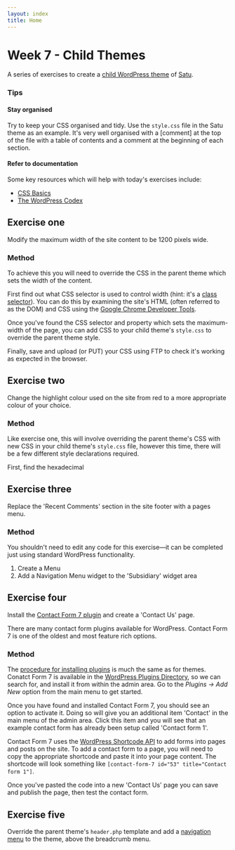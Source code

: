 ```yaml
---
layout: index
title: Home
---
```


# Week 7 - Child Themes

A series of exercises to create a [child WordPress theme](http://codex.wordpress.org/Child_Themes) of [Satu](http://wordpress.org/themes/satu).

### Tips

#### Stay organised
Try to keep your CSS organised and tidy. Use the `style.css` file in the Satu theme as an example. It's very well organised with a [comment] at the top of the file with a table of contents and a comment at the beginning of each section.

#### Refer to documentation
Some key resources which will help with today's exercises include:
* [CSS Basics](http://www.cssbasics.com/)
* [The WordPress Codex](http://codex.wordpress.org/)

## Exercise one

Modify the maximum width of the site content to be 1200 pixels wide. 

### Method

To achieve this you will need to override the CSS in the parent theme which sets the width of the content. 

First find out what CSS selector is used to control width (hint: it's a [class selector](http://www.cssbasics.com/css-classes/)). You can do this by examining the site's HTML (often referred to as the DOM) and CSS using the [Google Chrome Developer Tools](https://developers.google.com/chrome-developer-tools/docs/elements). 

Once you've found the CSS selector and property which sets the maximum-width of the page, you can add CSS to your child theme's   `style.css` to override the parent theme style.

Finally, save and upload (or PUT) your CSS using FTP to check it's working as expected in the browser.

## Exercise two

Change the highlight colour used on the site from red to a more appropriate colour of your choice. 

### Method

Like exercise one, this will involve overriding the parent theme's CSS with new CSS in your child theme's `style.css` file, however this time, there will be a few different style declarations required.

First, find the hexadecimal 

## Exercise three
Replace the 'Recent Comments' section in the site footer with a pages menu.

### Method
You shouldn't need to edit any code for this exercise—it can be completed just using standard WordPress functionality.

1. Create a Menu
2. Add a Navigation Menu widget to the 'Subsidiary' widget area

## Exercise four
Install the [Contact Form 7 plugin](http://contactform7.com/) and create a 'Contact Us' page.

There are many contact form plugins available for WordPress. Contact Form 7 is one of the oldest and most feature rich options.

### Method
The [procedure for installing plugins](http://codex.wordpress.org/Managing_Plugins#Installing_Plugins) is much the same as for themes. Conatct Form 7 is available in the [WordPress Plugins Directory](http://wordpress.org/plugins/), so we can search for, and install it from within the admin area. Go to the *Plugins -> Add New* option from the main menu to get started.

Once you have found and installed Contact Form 7, you should see an option to activate it. Doing so will give you an additional item 'Contact' in the main menu of the admin area. Click this item and you will see that an example contact form has already been setup called 'Contact form 1'. 

Contact Form 7 uses the [WordPress Shortcode API](http://codex.wordpress.org/Shortcode_API) to add forms into pages and posts on the site. To add a contact form to a page, you will need to copy the appropriate shortcode and paste it into your page content. The shortcode will look something like `[contact-form-7 id="53" title="Contact form 1"]`.

Once you've pasted the code into a new 'Contact Us' page you can save and publish the page, then test the contact form.

## Exercise five
Override the parent theme's `header.php` template and 
add a [navigation menu](http://codex.wordpress.org/Navigation_Menus) to the theme, above the breadcrumb menu.

